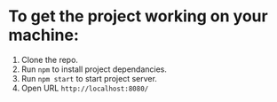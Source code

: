 # To get the project working on your machine:

1. Clone the repo.
2. Run `npm` to install project dependancies.
3. Run `npm start` to start project server.
4. Open URL `http://localhost:8080/`
